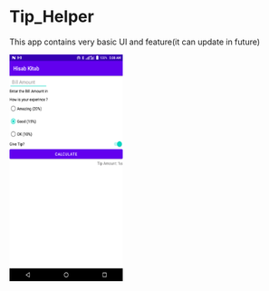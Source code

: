 # Tip_Helper
This app contains very basic UI and feature(it can update in future)

<img src='Screenshots/Screenshot_20220718_050851.png' width='200' height='400'>&nbsp; &nbsp; &nbsp; &nbsp;
